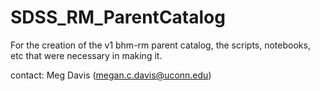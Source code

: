 # SDSS_RM_ParentCatalog
For the creation of the v1 bhm-rm parent catalog, the scripts, notebooks, etc that were necessary in making it.


contact: Meg Davis (megan.c.davis@uconn.edu) 
